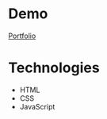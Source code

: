 # Demo

[Portfolio](https://musavy.github.io/Portfolio-/)

# Technologies

- HTML
- CSS
- JavaScript
